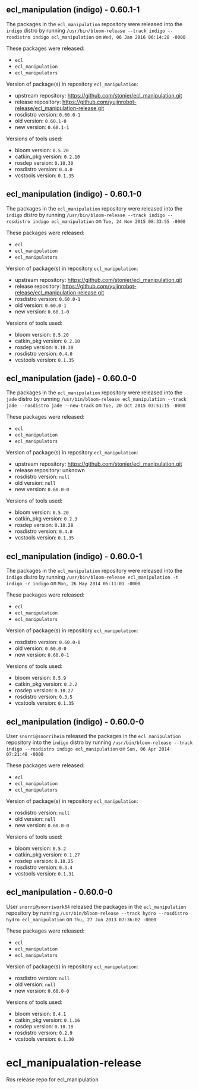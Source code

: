 ## ecl_manipulation (indigo) - 0.60.1-1

The packages in the `ecl_manipulation` repository were released into the `indigo` distro by running `/usr/bin/bloom-release --track indigo --rosdistro indigo ecl_manipulation` on `Wed, 06 Jan 2016 06:14:28 -0000`

These packages were released:
- `ecl`
- `ecl_manipulation`
- `ecl_manipulators`

Version of package(s) in repository `ecl_manipulation`:
- upstream repository: https://github.com/stonier/ecl_manipulation.git
- release repository: https://github.com/yujinrobot-release/ecl_manipulation-release.git
- rosdistro version: `0.60.0-1`
- old version: `0.60.1-0`
- new version: `0.60.1-1`

Versions of tools used:
- bloom version: `0.5.20`
- catkin_pkg version: `0.2.10`
- rosdep version: `0.10.30`
- rosdistro version: `0.4.0`
- vcstools version: `0.1.35`


## ecl_manipulation (indigo) - 0.60.1-0

The packages in the `ecl_manipulation` repository were released into the `indigo` distro by running `/usr/bin/bloom-release --track indigo --rosdistro indigo ecl_manipulation` on `Tue, 24 Nov 2015 08:33:55 -0000`

These packages were released:
- `ecl`
- `ecl_manipulation`
- `ecl_manipulators`

Version of package(s) in repository `ecl_manipulation`:
- upstream repository: https://github.com/stonier/ecl_manipulation.git
- release repository: https://github.com/yujinrobot-release/ecl_manipulation-release.git
- rosdistro version: `0.60.0-1`
- old version: `0.60.0-1`
- new version: `0.60.1-0`

Versions of tools used:
- bloom version: `0.5.20`
- catkin_pkg version: `0.2.10`
- rosdep version: `0.10.30`
- rosdistro version: `0.4.0`
- vcstools version: `0.1.35`


## ecl_manipulation (jade) - 0.60.0-0

The packages in the `ecl_manipulation` repository were released into the `jade` distro by running `/usr/bin/bloom-release ecl_manipulation --track jade --rosdistro jade --new-track` on `Tue, 20 Oct 2015 03:51:15 -0000`

These packages were released:
- `ecl`
- `ecl_manipulation`
- `ecl_manipulators`

Version of package(s) in repository `ecl_manipulation`:
- upstream repository: https://github.com/stonier/ecl_manipulation.git
- release repository: unknown
- rosdistro version: `null`
- old version: `null`
- new version: `0.60.0-0`

Versions of tools used:
- bloom version: `0.5.20`
- catkin_pkg version: `0.2.3`
- rosdep version: `0.10.28`
- rosdistro version: `0.4.0`
- vcstools version: `0.1.35`


## ecl_manipulation (indigo) - 0.60.0-1

The packages in the `ecl_manipulation` repository were released into the `indigo` distro by running `/usr/bin/bloom-release ecl_manipulation -t indigo -r indigo` on `Mon, 26 May 2014 05:11:01 -0000`

These packages were released:
- `ecl`
- `ecl_manipulation`
- `ecl_manipulators`

Version of package(s) in repository `ecl_manipulation`:
- rosdistro version: `0.60.0-0`
- old version: `0.60.0-0`
- new version: `0.60.0-1`

Versions of tools used:
- bloom version: `0.5.9`
- catkin_pkg version: `0.2.2`
- rosdep version: `0.10.27`
- rosdistro version: `0.3.5`
- vcstools version: `0.1.35`


## ecl_manipulation (indigo) - 0.60.0-0

User `snorri@snorriheim` released the packages in the `ecl_manipulation` repository into the `indigo` distro by running `/usr/bin/bloom-release --track indigo --rosdistro indigo ecl_manipulation` on `Sun, 06 Apr 2014 07:21:48 -0000`

These packages were released:
- `ecl`
- `ecl_manipulation`
- `ecl_manipulators`

Version of package(s) in repository `ecl_manipulation`:
- rosdistro version: `null`
- old version: `null`
- new version: `0.60.0-0`

Versions of tools used:
- bloom version: `0.5.2`
- catkin_pkg version: `0.1.27`
- rosdep version: `0.10.25`
- rosdistro version: `0.3.4`
- vcstools version: `0.1.31`


## ecl_manipulation - 0.60.0-0

User `snorri@snorriwork64` released the packages in the `ecl_manipulation` repository by running `/usr/bin/bloom-release --track hydro --rosdistro hydro ecl_manipulation` on `Thu, 27 Jun 2013 07:36:02 -0000`

These packages were released:
- `ecl`
- `ecl_manipulation`
- `ecl_manipulators`

Version of package(s) in repository `ecl_manipulation`:
- rosdistro version: `null`
- old version: `null`
- new version: `0.60.0-0`

Versions of tools used:
- bloom version: `0.4.1`
- catkin_pkg version: `0.1.16`
- rosdep version: `0.10.18`
- rosdistro version: `0.2.9`
- vcstools version: `0.1.30`


ecl_manipualation-release
=========================

Ros release repo for ecl_manipulation